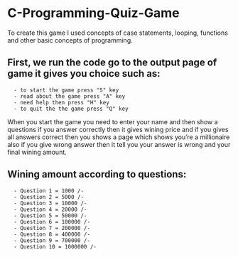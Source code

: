 # C-Programming-Quiz-Game
To create this game I used concepts of case statements, looping, functions and other basic concepts of programming.                               


## First, we run the code go to the output page of game it gives you choice such as:                                                                                                      
      - to start the game press "S" key                
      - read about the game press "A" key                  
      - need help then press "H" key                        
      - to quit the the game press "Q" key 
                   
       
       
When you start the game you need to enter your name and then show a questions if you answer correctly then it gives wining price and if you gives all answers correct then you shows a page which shows you’re a millionaire also if you give wrong answer then it tell you your answer is wrong and your final wining amount.

## Wining amount according to questions:                                                      
      - Question 1 = 1000 /-                                                  
      - Question 2 = 5000 /-                                
      - Question 3 = 10000 /-                          
      - Question 4 = 20000 /-                           
      - Question 5 = 50000 /-                                  
      - Question 6 = 100000 /-                                 
      - Question 7 = 200000 /-                                       
      - Question 8 = 400000 /-                                 
      - Question 9 = 700000 /-                               
      - Question 10 = 1000000 /-                                            
